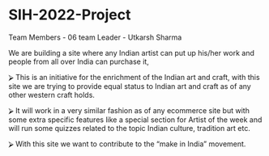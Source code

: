 # SIH-2022-Project

Team Members - 06
team Leader - Utkarsh Sharma

We are building a site where any Indian artist can put up 
his/her work and people from all over India can purchase it,

⮚ This is an initiative for the enrichment of the Indian art and 
craft, with this site we are trying to provide equal status to 
Indian art and craft as of any other western craft holds.

⮚ It will work in a very similar fashion as of any ecommerce site 
but with some extra specific features like a special section 
for Artist of the week and will run some quizzes related to 
the topic Indian culture, tradition art etc.

⮚ With this site we want to contribute to the “make in India” 
movement.
